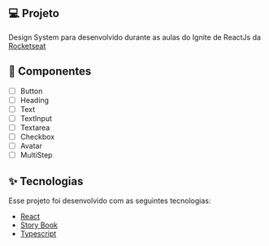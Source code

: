 ## 💻 Projeto

Design System para desenvolvido durante as aulas do Ignite de ReactJs da [Rocketseat](https://www.rocketseat.com.br/)

## 📱 Componentes

- [ ] Button
- [ ] Heading
- [ ] Text
- [ ] TextInput
- [ ] Textarea
- [ ] Checkbox
- [ ] Avatar
- [ ] MultiStep

## ✨ Tecnologias

Esse projeto foi desenvolvido com as seguintes tecnologias:

- [React](https://react.dev/)
- [Story Book](https://storybook.js.org/)
- [Typescript](https://www.typescriptlang.org/)
